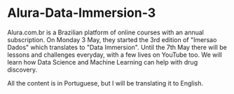 # Alura-Data-Immersion-3
Alura.com.br is a Brazilian platform of online courses with an annual subscription.
On Monday 3 May, they started the 3rd edition of "Imersao Dados" which translates to "Data Immersion". Until the 7th May there will be lessons and challenges everyday, with a few lives on YouTube too.
We will learn how Data Science and Machine Learning can help with drug discovery.

All the content is in Portuguese, but I will be translating it to English.
